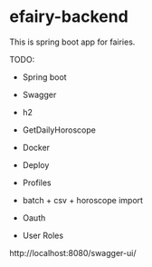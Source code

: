 # efairy-backend
This is spring boot app for fairies.

TODO:
- Spring boot
- Swagger
- h2
- GetDailyHoroscope
- Docker
- Deploy
- Profiles
- batch + csv + horoscope import

- Oauth
- User Roles


http://localhost:8080/swagger-ui/
